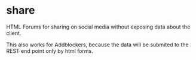 # share

HTML Forums for sharing on social media without exposing data about the client.

This  also works for Addblockers, because the data will be submited to the REST end point only by html forms.
